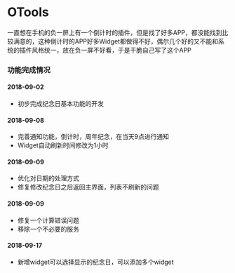 # OTools

一直想在手机的负一屏上有一个倒计时的插件，但是找了好多APP，都没能找到比较满意的，这种倒计时的APP好多Widget都做得不好，偶尔几个好的又不能和系统的插件风格统一，放在负一屏不好看，于是干脆自己写了这个APP

### 功能完成情况

#### 2018-09-02
- 初步完成纪念日基本功能的开发

#### 2018-09-08
- 完善通知功能，倒计时，周年纪念，在当天9点进行通知
- Widget自动刷新时间修改为1小时

#### 2018-09-09
- 优化对日期的处理方式
- 修复修改纪念日之后返回主界面，列表不刷新的问题

#### 2018-09-09
- 修复一个计算错误问题
- 移除一个不必要的服务

#### 2018-09-17
- 新增widget可以选择显示的纪念日，可以添加多个widget